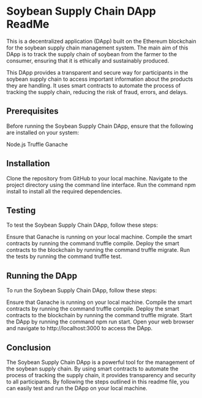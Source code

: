 # Soybean Supply Chain DApp ReadMe

This is a decentralized application (DApp) built on the Ethereum blockchain for the soybean supply chain management system. The main aim of this DApp is to track the supply chain of soybean from the farmer to the consumer, ensuring that it is ethically and sustainably produced.

This DApp provides a transparent and secure way for participants in the soybean supply chain to access important information about the products they are handling. It uses smart contracts to automate the process of tracking the supply chain, reducing the risk of fraud, errors, and delays.

## Prerequisites

Before running the Soybean Supply Chain DApp, ensure that the following are installed on your system:

Node.js
Truffle
Ganache

## Installation

Clone the repository from GitHub to your local machine.
Navigate to the project directory using the command line interface.
Run the command npm install to install all the required dependencies.

## Testing

To test the Soybean Supply Chain DApp, follow these steps:

Ensure that Ganache is running on your local machine.
Compile the smart contracts by running the command truffle compile.
Deploy the smart contracts to the blockchain by running the command truffle migrate.
Run the tests by running the command truffle test.

## Running the DApp

To run the Soybean Supply Chain DApp, follow these steps:

Ensure that Ganache is running on your local machine.
Compile the smart contracts by running the command truffle compile.
Deploy the smart contracts to the blockchain by running the command truffle migrate.
Start the DApp by running the command npm run start.
Open your web browser and navigate to http://localhost:3000 to access the DApp.

## Conclusion

The Soybean Supply Chain DApp is a powerful tool for the management of the soybean supply chain. By using smart contracts to automate the process of tracking the supply chain, it provides transparency and security to all participants. By following the steps outlined in this readme file, you can easily test and run the DApp on your local machine.
